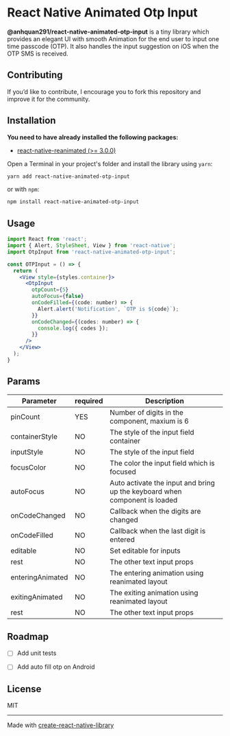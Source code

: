 # React Native Animated Otp Input

**@anhquan291/react-native-animated-otp-input** is a tiny library which provides an elegant UI with smooth Animation for the end user to input one time passcode (OTP). It also handles the input suggestion on iOS when the OTP SMS is received.

## Contributing
If you’d like to contribute, I encourage you to fork this repository and improve it for the community.


## Installation

**You need to have already installed the following packages:**

- [react-native-reanimated (>= 3.0.0)](https://docs.swmansion.com/react-native-reanimated/docs/installation)

Open a Terminal in your project's folder and install the library using `yarn`:

```sh
yarn add react-native-animated-otp-input
```

or with `npm`:

```sh
npm install react-native-animated-otp-input
```

## Usage

```jsx
import React from 'react';
import { Alert, StyleSheet, View } from 'react-native';
import OtpInput from 'react-native-animated-otp-input';

const OTPInput = () => {
  return (
    <View style={styles.container}>
      <OtpInput
        otpCount={5}
        autoFocus={false}
        onCodeFilled={(code: number) => {
          Alert.alert('Notification', `OTP is ${code}`);
        }}
        onCodeChanged={(codes: number) => {
          console.log({ codes });
        }}
      />
    </View>
  );
}
```

## Params

| Parameter               | required | Description                                                                                     |
| ----------------------- | -------- | ----------------------------------------------------------------------------------------------- |
| pinCount                | YES      | Number of digits in the component, maxium is 6                                                  |
| containerStyle          | NO       | The style of the input field container                                                          |
| inputStyle              | NO       | The style of the input field                                                                    |
| focusColor              | NO       | The color the input field which is focused                                                      |
| autoFocus               | NO       | Auto activate the input and bring up the keyboard when component is loaded                      |
| onCodeChanged           | NO       | Callback when the digits are changed                                                            |
| onCodeFilled            | NO       | Callback when the last digit is entered                                                         |
| editable                | NO       | Set editable for inputs                                                                         |
| rest                    | NO       | The other text input props                                                                      |
| enteringAnimated        | NO       | The entering animation using reanimated layout                                                  |
| exitingAnimated         | NO       | The exiting animation using reanimated layout                                                   |
| rest                    | NO       | The other text input props                                                                      |


## Roadmap

- [ ] Add unit tests
- [ ] Add auto fill otp on Android


## License

MIT

---

Made with [create-react-native-library](https://github.com/callstack/react-native-builder-bob)
